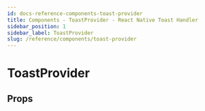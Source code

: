 ```yaml
---
id: docs-reference-components-toast-provider
title: Components - ToastProvider - React Native Toast Handler
sidebar_position: 1
sidebar_label: ToastProvider
slug: /reference/components/toast-provider
---
```


# ToastProvider

## Props